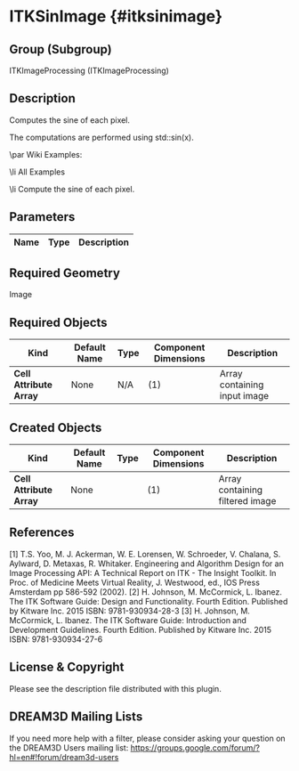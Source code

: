 ITKSinImage {#itksinimage}
===========

## Group (Subgroup) ##
ITKImageProcessing (ITKImageProcessing)

## Description ##
Computes the sine of each pixel.

The computations are performed using std::sin(x).

\par Wiki Examples:

\li All Examples 

\li Compute the sine of each pixel.

## Parameters ##
| Name | Type | Description |
|------|------|------|


## Required Geometry ##
Image

## Required Objects ##
| Kind | Default Name | Type | Component Dimensions | Description |
|------|--------------|-------------|---------|-----|
| **Cell Attribute Array** | None | N/A | (1)  | Array containing input image

## Created Objects ##
| Kind | Default Name | Type | Component Dimensions | Description |
|------|--------------|-------------|---------|-----|
| **Cell Attribute Array** | None |  | (1)  | Array containing filtered image

## References ##
[1] T.S. Yoo, M. J. Ackerman, W. E. Lorensen, W. Schroeder, V. Chalana, S. Aylward, D. Metaxas, R. Whitaker. Engineering and Algorithm Design for an Image Processing API: A Technical Report on ITK - The Insight Toolkit. In Proc. of Medicine Meets Virtual Reality, J. Westwood, ed., IOS Press Amsterdam pp 586-592 (2002). 
[2] H. Johnson, M. McCormick, L. Ibanez. The ITK Software Guide: Design and Functionality. Fourth Edition. Published by Kitware Inc. 2015 ISBN: 9781-930934-28-3
[3] H. Johnson, M. McCormick, L. Ibanez. The ITK Software Guide: Introduction and Development Guidelines. Fourth Edition. Published by Kitware Inc. 2015 ISBN: 9781-930934-27-6

## License & Copyright ##

Please see the description file distributed with this plugin.

## DREAM3D Mailing Lists ##

If you need more help with a filter, please consider asking your question on the DREAM3D Users mailing list:
https://groups.google.com/forum/?hl=en#!forum/dream3d-users
